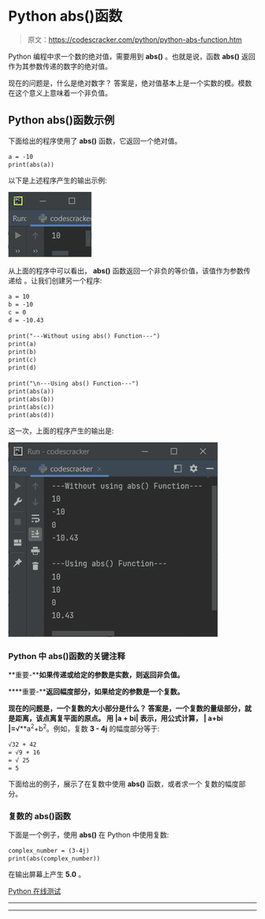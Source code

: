 # Python abs()函数

> 原文：<https://codescracker.com/python/python-abs-function.htm>

Python 编程中求一个数的绝对值，需要用到 **abs()** 。也就是说，函数 **abs()** 返回作为其参数传递的数字的绝对值。

现在的问题是，什么是绝对数字？
答案是，绝对值基本上是一个实数的模。模数在这个意义上意味着一个非负值。

## Python abs()函数示例

下面给出的程序使用了 **abs()** 函数，它返回一个绝对值。

```
a = -10
print(abs(a))
```

以下是上述程序产生的输出示例:

![python abs function](img/c065ea81d553c1cd91c3c7a85e53adff.png)

从上面的程序中可以看出， **abs()** 函数返回一个非负的等价值，该值作为参数传递给 。让我们创建另一个程序:

```
a = 10
b = -10
c = 0
d = -10.43

print("---Without using abs() Function---")
print(a)
print(b)
print(c)
print(d)

print("\n---Using abs() Function---")
print(abs(a))
print(abs(b))
print(abs(c))
print(abs(d))
```

这一次，上面的程序产生的输出是:

![abs function python](img/cce603115281c64c46e3ad90aa084c9c.png)

### Python 中 abs()函数的关键注释

**重要-****如果传递或给定的参数是实数，则返回非负值。**

 ****重要-****返回幅度部分，如果给定的参数是一个复数。**

 **现在的问题是，一个复数的大小部分是什么？
答案是，一个复数的量级部分，就是距离，该点离复平面的原点。 用 **|a + bi|** 表示，用公式计算， **| a+bi |**=**√**a<sup>2</sup>+b<sup>2</sup>。例如，复数 **3 - 4j** 的幅度部分等于:

```
√32 + 42
= √9 + 16
= √ 25
= 5
```

下面给出的例子，展示了在复数中使用 **abs()** 函数，或者求一个 复数的幅度部分。

### 复数的 abs()函数

下面是一个例子，使用 **abs()** 在 Python 中使用复数:

```
complex_number = (3-4j)
print(abs(complex_number))
```

在输出屏幕上产生 **5.0** 。

[Python 在线测试](/exam/showtest.php?subid=10)

* * *

* * *****